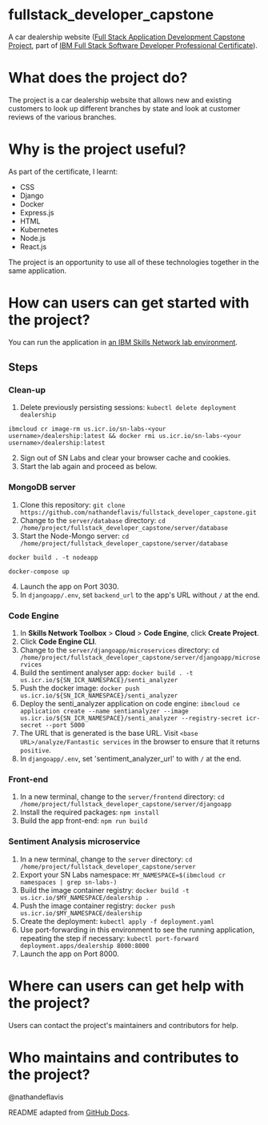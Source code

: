 # fullstack_developer_capstone
A car dealership website ([Full Stack Application Development Capstone Project](https://www.coursera.org/learn/ibm-cloud-native-full-stack-development-capstone), part of [IBM Full Stack Software Developer Professional Certificate](https://www.coursera.org/professional-certificates/ibm-full-stack-cloud-developer)).

# What does the project do?
The project is a car dealership website that allows new and existing customers to look up different branches by state and look at customer reviews of the various branches.

# Why is the project useful?
As part of the certificate, I learnt:
- CSS
- Django
- Docker
- Express.js
- HTML
- Kubernetes
- Node.js
- React.js

The project is an opportunity to use all of these technologies together in the same application.

# How can users can get started with the project?
You can run the application in [an IBM Skills Network lab environment](https://skills.network).

## Steps
### Clean-up
1. Delete previously persisting sessions: `kubectl delete deployment dealership`

`ibmcloud cr image-rm us.icr.io/sn-labs-<your username>/dealership:latest && docker rmi us.icr.io/sn-labs-<your username>/dealership:latest`

2. Sign out of SN Labs and clear your browser cache and cookies.
3. Start the lab again and proceed as below.

### MongoDB server
1. Clone this repository: `git clone https://github.com/nathandeflavis/fullstack_developer_capstone.git`
2. Change to the `server/database` directory: `cd /home/project/fullstack_developer_capstone/server/database`
3. Start the Node-Mongo server: `cd /home/project/fullstack_developer_capstone/server/database`

`docker build . -t nodeapp`

`docker-compose up`

4. Launch the app on Port 3030.
5. In `djangoapp/.env`, set `backend_url` to the app's URL without `/` at the end.

### Code Engine
1. In **Skills Network Toolbox** > **Cloud** > **Code Engine**, click **Create Project**.
2. Click **Code Engine CLI**.
3. Change to the `server/djangoapp/microservices` directory: `cd /home/project/fullstack_developer_capstone/server/djangoapp/microservices`
4. Build the sentiment analyser app: `docker build . -t us.icr.io/${SN_ICR_NAMESPACE}/senti_analyzer`
5. Push the docker image: `docker push us.icr.io/${SN_ICR_NAMESPACE}/senti_analyzer`
6. Deploy the senti_analyzer application on code engine: `ibmcloud ce application create --name sentianalyzer --image us.icr.io/${SN_ICR_NAMESPACE}/senti_analyzer --registry-secret icr-secret --port 5000`
7. The URL that is generated is the base URL. Visit `<base URL>/analyze/Fantastic services` in the browser to ensure that it returns `positive`.
8. In `djangoapp/.env`, set 'sentiment_analyzer_url' to <base URL> with `/` at the end.

### Front-end
1. In a new terminal, change to the `server/frontend` directory: `cd /home/project/fullstack_developer_capstone/server/djangoapp`
2. Install the required packages: `npm install`
3. Build the app front-end: `npm run build`

### Sentiment Analysis microservice
1. In a new terminal, change to the `server` directory: `cd /home/project/fullstack_developer_capstone/server`
2. Export your SN Labs namespace: `MY_NAMESPACE=$(ibmcloud cr namespaces | grep sn-labs-)`
3. Build the image container registry: `docker build -t us.icr.io/$MY_NAMESPACE/dealership .`
4. Push the image container registry: `docker push us.icr.io/$MY_NAMESPACE/dealership`
5. Create the deployment: `kubectl apply -f deployment.yaml`
6. Use port-forwarding in this environment to see the running application, repeating the step if necessary: `kubectl port-forward deployment.apps/dealership 8000:8000`
7. Launch the app on Port 8000.

# Where can users can get help with the project?
Users can contact the project's maintainers and contributors for help.

# Who maintains and contributes to the project?
@nathandeflavis

README adapted from [GitHub Docs](https://docs.github.com/en/repositories/managing-your-repositorys-settings-and-features/customizing-your-repository/about-readmes).

